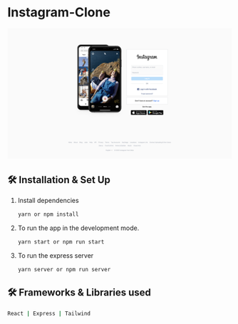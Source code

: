 # Instagram-Clone

![demo](https://raw.githubusercontent.com/kaushikdivyansh/instagram-clone/main/public/demo.png?token=GHSAT0AAAAAABWWPEFQNBJL7AIMM72MI7PKYXMW4JA)
## 🛠 Installation & Set Up

1. Install dependencies

   ```sh
   yarn or npm install
   ```

2. To run the app in the development mode.

   ```sh
   yarn start or npm run start
   ```

3. To run the express server
   ```sh
   yarn server or npm run server
   ```

## 🛠 Frameworks & Libraries used

```sh
React | Express | Tailwind
```
